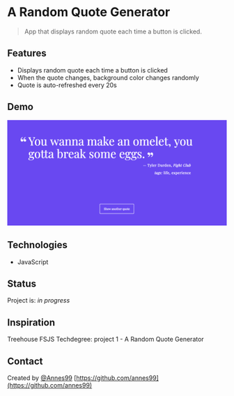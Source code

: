 # A Random Quote Generator
> App that displays random quote each time a button is clicked.

## Features

* Displays random quote each time a button is clicked
* When the quote changes, background color changes randomly
* Quote is auto-refreshed every 20s


## Demo

![Example screenshot](./ScreenShot.png)

## Technologies
* JavaScript

## Status
Project is: _in progress_

## Inspiration
Treehouse FSJS Techdegree: project 1 - A Random Quote Generator

## Contact
Created by [@Annes99](https://github.com/annes99)
[https://github.com/annes99](https://github.com/annes99)